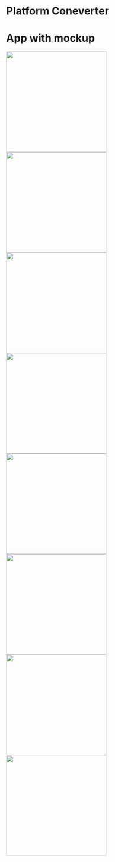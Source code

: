 
<h1>Platform Coneverter</h1>

<h1>App with mockup</h1>
<p
        <img src = "https://github.com/user-attachments/assets/9e9b6448-78ae-4d59-8943-bd7425cabc85"width="270"/>
       <img src = "https://github.com/user-attachments/assets/404dbe71-1d71-4853-870c-113aaa5523ad"width="270"/>
       <img src = "https://github.com/user-attachments/assets/dfca185c-a0b7-4074-88ec-59513d786848"width="270"/>
       <img src = "https://github.com/user-attachments/assets/b715f2a9-ad20-448c-a339-08fdf7f97349"width="270"/>
     <img src = "https://github.com/user-attachments/assets/2b9edd9f-246c-406a-9623-b06b03949af2"width="270"/>
     <img src = "https://github.com/user-attachments/assets/285a9a5e-391a-458a-add8-4a72048fde2b"width="270"/>
       <img src = "https://github.com/user-attachments/assets/5dbd4ae2-9e89-4670-8d09-17ae0d434951"width="270"/>
      <img src = "https://github.com/user-attachments/assets/f9967b3a-85d7-4653-8726-9850be4453e5"width="270"/>
       <img src = "https://github.com/user-attachments/assets/8c1685aa-c02d-41f9-8e9b-d0c8bfcce900"width="270"/>
    
    

         
        
  
</p>
